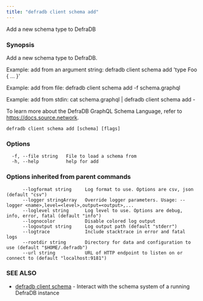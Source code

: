 ```yaml
---
title: "defradb client schema add"
---
```


Add a new schema type to DefraDB

### Synopsis

Add a new schema type to DefraDB.

Example: add from an argument string:
  defradb client schema add 'type Foo { ... }'

Example: add from file:
  defradb client schema add -f schema.graphql

Example: add from stdin:
  cat schema.graphql | defradb client schema add -

To learn more about the DefraDB GraphQL Schema Language, refer to https://docs.source.network.

```
defradb client schema add [schema] [flags]
```

### Options

```
  -f, --file string   File to load a schema from
  -h, --help          help for add
```

### Options inherited from parent commands

```
      --logformat string     Log format to use. Options are csv, json (default "csv")
      --logger stringArray   Override logger parameters. Usage: --logger <name>,level=<level>,output=<output>,...
      --loglevel string      Log level to use. Options are debug, info, error, fatal (default "info")
      --lognocolor           Disable colored log output
      --logoutput string     Log output path (default "stderr")
      --logtrace             Include stacktrace in error and fatal logs
      --rootdir string       Directory for data and configuration to use (default "$HOME/.defradb")
      --url string           URL of HTTP endpoint to listen on or connect to (default "localhost:9181")
```

### SEE ALSO

* [defradb client schema](defradb_client_schema.md)	 - Interact with the schema system of a running DefraDB instance

